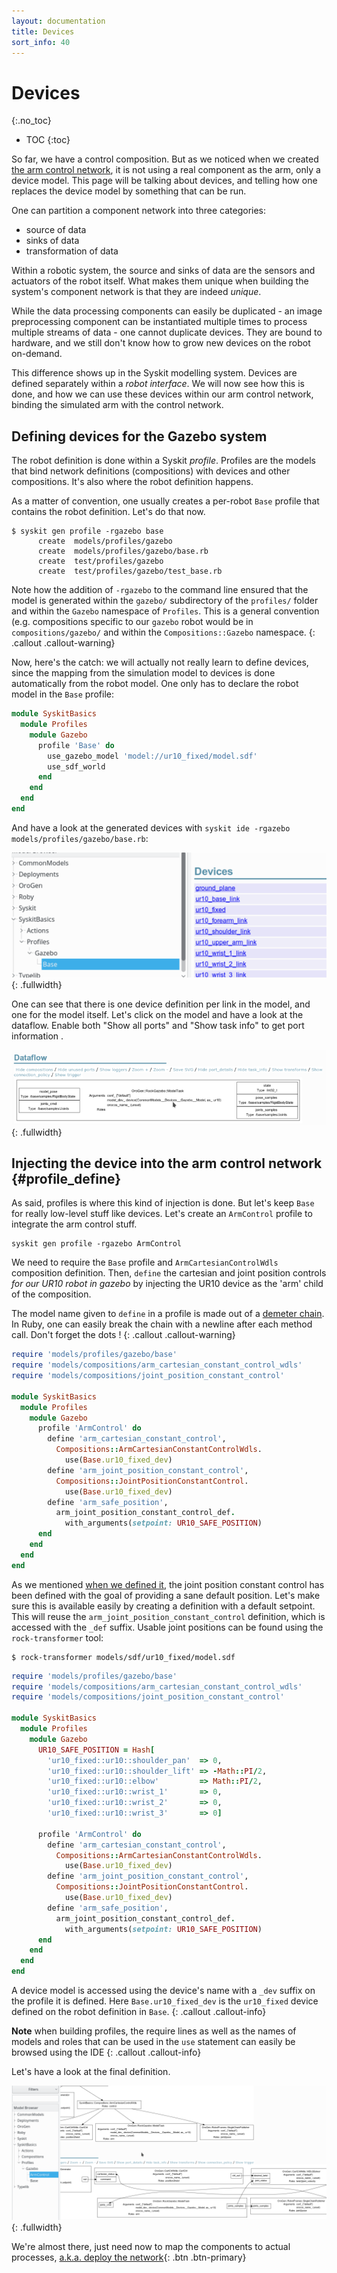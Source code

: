 ```yaml
---
layout: documentation
title: Devices
sort_info: 40
---
```


# Devices
{:.no_toc}

- TOC
{:toc}

So far, we have a control composition. But as we noticed when we created [the
arm control network](composition.html), it is not using a real component as the
arm, only a device model. This page will be talking about devices, and telling
how one replaces the device model by something that can be run.

One can partition a component network into three categories:

- source of data
- sinks of data
- transformation of data

Within a robotic system, the source and sinks of data are the sensors and
actuators of the robot itself. What makes them unique when building the system's
component network is that they are indeed _unique_.

While the data processing components can easily be duplicated - an image
preprocessing component can be instantiated multiple times to process multiple
streams of data - one cannot duplicate devices.  They are bound to hardware,
and we still don't know how to grow new devices on the robot on-demand.

This difference shows up in the Syskit modelling system. Devices
are defined separately within a _robot interface_. We will now see how this is done, and
how we can use these devices within our arm control network, binding the
simulated arm with the control network.

## Defining devices for the Gazebo system

The robot definition is done within a Syskit _profile_. Profiles are the models
that bind network definitions (compositions) with devices and other
compositions. It's also where the robot definition happens.

As a matter of convention, one usually creates a per-robot `Base` profile that
contains the robot definition.  Let's do that now.

~~~
$ syskit gen profile -rgazebo base
      create  models/profiles/gazebo
      create  models/profiles/gazebo/base.rb
      create  test/profiles/gazebo
      create  test/profiles/gazebo/test_base.rb
~~~

Note how the addition of `-rgazebo` to the command line ensured that the model
is generated within the `gazebo/` subdirectory of the `profiles/` folder and
within the `Gazebo` namespace of `Profiles`. This is a general convention (e.g.
compositions specific to our `gazebo` robot would be in `compositions/gazebo/` and
within the `Compositions::Gazebo` namespace.
{: .callout .callout-warning}

Now, here's the catch: we will actually not really learn to define devices, since
the mapping from the simulation model to devices is done automatically from the
robot model. One only has to declare the robot model in the `Base` profile:

~~~ruby
module SyskitBasics
  module Profiles
    module Gazebo
      profile 'Base' do
        use_gazebo_model 'model://ur10_fixed/model.sdf'
        use_sdf_world
      end
    end
  end
end
~~~

And have a look at the generated devices with `syskit ide -rgazebo models/profiles/gazebo/base.rb`:

![Devices from the UR10 model](media/devices.png){: .fullwidth}

One can see that there is one device definition per link in the model, and one
for the model itself. Let's click on the model and have a look at the dataflow.
Enable both "Show all ports" and "Show task info" to get port information .

![ModelTask interface](media/device_dataflow.png){: .fullwidth}

## Injecting the device into the arm control network {#profile_define}

As said, profiles is where this kind of injection is done. But let's keep `Base`
for really low-level stuff like devices. Let's create an `ArmControl` profile to
integrate the arm control stuff.

~~~
syskit gen profile -rgazebo ArmControl
~~~

We need to require the `Base` profile and `ArmCartesianControlWdls` composition
definition.  Then, `define` the cartesian and joint position controls _for our
UR10 robot in gazebo_ by injecting the UR10 device as the 'arm' child of the
composition.

The model name given to `define` in a profile is made out of a [demeter
chain](https://martinfowler.com/bliki/FluentInterface.html). In Ruby, one can
easily break the chain with a newline after each method call. Don't forget the
dots !
{: .callout .callout-warning}

~~~ruby
require 'models/profiles/gazebo/base'
require 'models/compositions/arm_cartesian_constant_control_wdls'
require 'models/compositions/joint_position_constant_control'

module SyskitBasics
  module Profiles
    module Gazebo
      profile 'ArmControl' do
        define 'arm_cartesian_constant_control',
          Compositions::ArmCartesianConstantControlWdls.
            use(Base.ur10_fixed_dev)
        define 'arm_joint_position_constant_control',
          Compositions::JointPositionConstantControl.
            use(Base.ur10_fixed_dev)
        define 'arm_safe_position',
          arm_joint_position_constant_control_def.
            with_arguments(setpoint: UR10_SAFE_POSITION)
      end
    end
  end
end
~~~

As we mentioned [when we defined it](constant_generator.html#joint_position_constant_generator),
the joint position constant control has been defined with the goal of providing a sane default
position. Let's make sure this is available easily by creating a definition with a default
setpoint. This will reuse the `arm_joint_position_constant_control` definition, which is accessed
with the `_def` suffix. Usable joint positions can be found using the `rock-transformer` tool:

~~~
$ rock-transformer models/sdf/ur10_fixed/model.sdf
~~~

~~~ruby
require 'models/profiles/gazebo/base'
require 'models/compositions/arm_cartesian_constant_control_wdls'
require 'models/compositions/joint_position_constant_control'

module SyskitBasics
  module Profiles
    module Gazebo
      UR10_SAFE_POSITION = Hash[
        'ur10_fixed::ur10::shoulder_pan'  => 0,
        'ur10_fixed::ur10::shoulder_lift' => -Math::PI/2,
        'ur10_fixed::ur10::elbow'         => Math::PI/2,
        'ur10_fixed::ur10::wrist_1'       => 0,
        'ur10_fixed::ur10::wrist_2'       => 0,
        'ur10_fixed::ur10::wrist_3'       => 0]

      profile 'ArmControl' do
        define 'arm_cartesian_constant_control',
          Compositions::ArmCartesianConstantControlWdls.
            use(Base.ur10_fixed_dev)
        define 'arm_joint_position_constant_control',
          Compositions::JointPositionConstantControl.
            use(Base.ur10_fixed_dev)
        define 'arm_safe_position',
          arm_joint_position_constant_control_def.
            with_arguments(setpoint: UR10_SAFE_POSITION)
      end
    end
  end
end
~~~

A device model is accessed using the device's name with a `_dev` suffix on the
profile it is defined. Here `Base.ur10_fixed_dev` is the `ur10_fixed` device
defined on the robot definition in `Base`.
{: .callout .callout-info}

**Note** when building profiles, the require lines as well as the names of
models and roles that can be used in the `use` statement can easily be browsed
using the IDE
{: .callout .callout-info}

Let's have a look at the final definition.

![Final injected arm control network](media/injected_arm_control_network.png){: .fullwidth}

We're almost there, just need now to map the components to actual processes, [a.k.a. deploy the network](deployment.html){: .btn .btn-primary}
